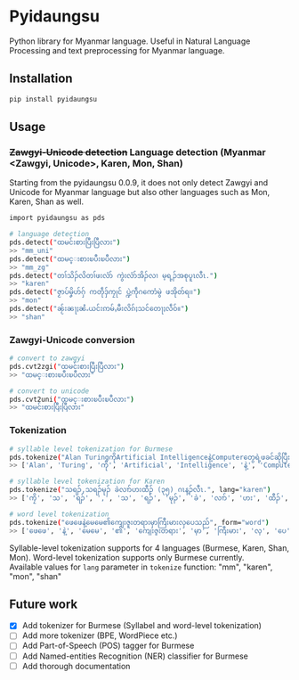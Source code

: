 # Pyidaungsu

Python library for Myanmar language. Useful in Natural Language Processing and text preprocessing for Myanmar language.

## Installation

```sh
pip install pyidaungsu
```

## Usage

### ~~Zawgyi-Unicode detection~~ Language detection (Myanmar <Zawgyi, Unicode>, Karen, Mon, Shan)
Starting from the pyidaungsu 0.0.9, it does not only detect Zawgyi and Unicode for Myanmar language but also other languages such as Mon, Karen, Shan as well.

```sh
import pyidaungsu as pds

# language detection
pds.detect("ထမင်းစားပြီးပြီလား")
>> "mm_uni"
pds.detect("ထမင္းစားၿပီးၿပီလား")
>> "mm_zg"
pds.detect("တၢ်သိၣ်လိတၢ်ဖးလံာ် ကွဲးလံာ်အိၣ်လၢ မ့ရ့ၣ်အစုပူၤလီၤ.")
>> "karen"
pds.detect("ဇၟာပ်မၞိဟ်ဂှ် ကတဵုဒှ်ကၠုင် ပ္ဍဲကဵုဂကောံမွဲ ဖအိုတ်ရ၊၊")
>> "mon"
pds.detect("ၼႂ်းၼႃႈၼႆႉယင်းဢမ်ႇမီးလိၵ်ႈသင်တေႃႈလဵဝ်။")
>> "shan"
```

### Zawgyi-Unicode conversion

```sh
# convert to zawgyi
pds.cvt2zgi("ထမင်းစားပြီးပြီလား")
>> "ထမင္းစားၿပီးၿပီလား"

# convert to unicode
pds.cvt2uni("ထမင္းစားၿပီးၿပီလား")
>> "ထမင်းစားပြီးပြီလား"
```

### Tokenization

```sh
# syllable level tokenization for Burmese
pds.tokenize("Alan TuringကိုArtificial Intelligenceနဲ့Computerတွေရဲ့ဖခင်ဆိုပြီးလူသိများပါတယ်") # lang parameter for default function is 'mm'
>> ['Alan', 'Turing', 'ကို', 'Artificial', 'Intelligence', 'နဲ့', 'Computer', 'တွေ', 'ရဲ့', 'ဖ', 'ခင်', 'ဆို', 'ပြီး', 'လူ', 'သိ', 'များ', 'ပါ', 'တယ်']

# syllable level tokenization for Karen
pds.tokenize("သရၣ်,သရၣ်မုၣ် ခဲလၢာ်ဟးထီၣ် (၃၅) ဂၤန့ၣ်လီၤ.", lang="karen")
>> ['ကၠိ', 'သ', 'ရၣ်', ',', 'သ', 'ရၣ်', 'မုၣ်', 'ခဲ', 'လၢာ်', 'ဟး', 'ထီၣ်', '(', '၃၅', ')', 'ဂၤ', 'န့ၣ်', 'လီၤ', '.']

# word level tokenization
pds.tokenize("ဖေဖေနဲ့မေမေ၏ကျေးဇူးတရားမှာကြီးမားလှပေသည်", form="word")
>> ['ဖေဖေ', 'နဲ့', 'မေမေ', '၏', 'ကျေးဇူးတရား', 'မှာ', 'ကြီးမား', 'လှ', 'ပေ', 'သည်']

```

Syllable-level tokenization supports for 4 languages (Burmese, Karen, Shan, Mon). Word-level tokenization supports only Burmese currently.</br>
Available values for `lang` parameter in `tokenize` function: "mm", "karen", "mon", "shan"

## Future work

- [x] Add tokenizer for Burmese (Syllabel and word-level tokenization)
- [ ] Add more tokenizer (BPE, WordPiece etc.)
- [ ] Add Part-of-Speech (POS) tagger for Burmese
- [ ] Add Named-entities Recognition (NER) classifier for Burmese
- [ ] Add thorough documentation
